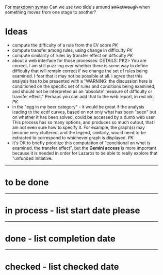 For [markdown syntax](https://www.markdownguide.org/basic-syntax/)
Can we use two tilde's around ~~strikethrough~~ when something moves from one stage to another?
# Ideas
  - compute the difficulty of a rule from the EV score *PK*    
  - compute transfer among rules, using change in difficulty *PK*    
  - compute similarity of rules by transfer effect on difficulty *PK*
  - about a web interface for those processes: DETAILS:  PK2> You are correct.  I am still puzzling over whether there is some way to define difficulty that will remain correct if we change the set of rules being examined.  I fear that it may not be possible at all. I agree that this analysis has to be presented with a "WARNING: the discussion here is conditioned on the specific set of rules and conditions being examined,  and should not be interpreted as an 'absolute' measure of difficulty or transfer effect."  Perhaps you can add that to the web report, in red ink. *PK*
- in the "egg in my beer category" - it would be great if the analysis leading to the ecdf curves, based on not only what has been "seen" but on whether it has been solved, could be accessed by a dumb web user. This process has so many options, and produces so much output, that I am not even sure how to specify it.  For example, the graph(s) may become very cluttered, and the legend, similarly, would need to be extracted   to correspond to whichever graph is displayed. *PK*
- It's OK to briefly prioritize this computation of "conditional on what is examined, the transfer effect", but the **Gemini access** is more important because it is needed in order for Lazaros to be able to really explore that "unfunded initiative.
---  
# to be done

---
# in process - list start date please

---
# done - list completion date 

---
# checked - list checked date
